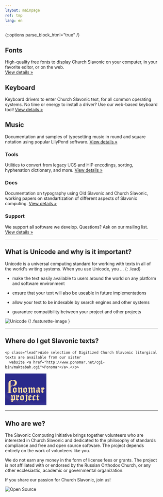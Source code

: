 ```yaml
---
layout: mainpage
ref: tmp
lang: en
---
```

{::options parse_block_html="true" /}

<div class="row">
  <div class="col-md-4">

## Fonts

High-quality free fonts to display Church Slavonic on your computer, in your favorite editor, or on the web.    
[View details »](/fonts.html)

  </div>
  <div class="col-md-4">

## Keyboard

Keyboard drivers to enter Church Slavonic text, for all common operating systems. 
No time or energy to install a driver? Use our web-based keyboard tool!
[View details »](/keyboard.html)

  </div>
  <div class="col-md-4">

## Music

Documentation and samples of typesetting music in round and square notation using popular LilyPond software.
[View details »](/music.html)

  </div>
</div>

<div class="row">
  <div class="col-md-4">

### Tools

Utilities to convert from legacy UCS and HIP encodings, sorting, hyphenation dictionary, and more.
[View details »](/tools.html)

  </div>
  <div class="col-md-4">

### Docs

Documentation on typography using Old Slavonic and Church Slavonic, 
working papers on standartization of different aspects of Slavonic computing.
[View details »](/dox.html)

  </div>
  <div class="col-md-4">

### Support

We support all software we develop. Questions? Ask on our mailing list.
[View details »](http://ponomar.net/mailman/listinfo/sci-users_ponomar.net)

  </div>
</div>

<!-- Featurette -->
<hr class="featurette-divider" />
<div class="row">
  <div class="col-md-7">
    
## What is Unicode and why is it important?

Unicode is a universal computing standard for working with texts in all of the world's 
writing systems. When you use Unicode, you ...
{: .lead}

* make the text easily available to users around the world on any platform and software environment
* ensure that your text will also be useable in future implementations
* allow your text to be indexable by search engines and other systems
* guarantee compatibility between your project and other projects

  </div>
  <div class="col-md-5">
  
![Unicode](https://upload.wikimedia.org/wikipedia/commons/a/ab/Unicode_logo.svg)
{! .featurette-image }

  </div>
</div>

<hr class="featurette-divider" />
<div class="row">
  <div class="col-md-7 push-md-5">
    <h2>Where do I get Slavonic texts?</h2>

    <p class="lead">Wide selection of Digitized Church Slavonic liturgical texts are available from our sister
      website <a href="http://www.ponomar.net/cgi-bin/maktabah.cgi">Ponomar</a>.</p>
  </div>
  <div class="col-md-5 pull-md-7">
    <img class="featurette-image" src="/images/ponomar-banner.png" alt="Ponomar" />
  </div>
</div>

<hr class="featurette-divider" />
<div class="row">
  <div class="col-md-7">
    <h2>Who are we?</h2>
    <p>The Slavonic Computing Initiative brings together volunteers who are interested in Church Slavonic 
      and dedicated to the philosophy of standards compliance and free and open source software. 
      The project depends entirely on the work of volunteers like you.</p>
    <p>We do not earn any money in the form of license fees or grants. 
      The project is not affiliated with or endorsed by the Russian Orthodox Church, or any other ecclesiastic, 
      academic or governmental organization.</p>
    <p>If you share our passion for Church Slavonic, join us!</p>
  </div>
  <div class="col-md-5">
    <img class="featurette-image" src="https://opensource.org/files/osi_standard_logo.png" alt="Open Source" />
  </div>
</div>
